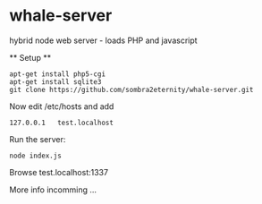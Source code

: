 whale-server
============

hybrid node web server - loads PHP and javascript


** Setup **

```
apt-get install php5-cgi
apt-get install sqlite3
git clone https://github.com/sombra2eternity/whale-server.git
```

Now edit /etc/hosts and add 

```
127.0.0.1	test.localhost
```

Run the server:

```
node index.js
```

Browse test.localhost:1337



More info incomming ...
